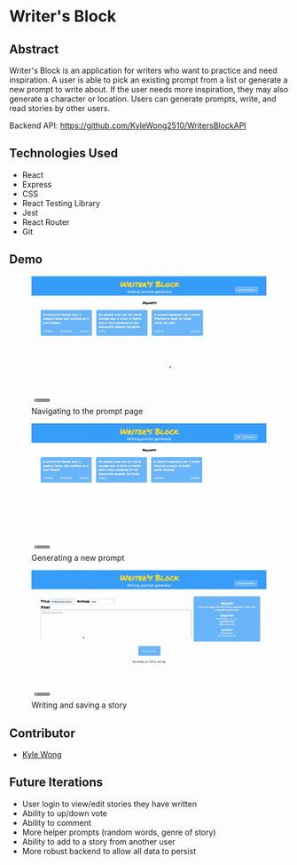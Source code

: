 # Writer's Block

## Abstract

Writer's Block is an application for writers who want to practice and need inspiration.  A user is able to pick an existing prompt from a list or generate a new prompt to write about.  If the user needs more inspiration, they may also generate a character or location.  Users can generate prompts, write, and read stories by other users.  

Backend API: https://github.com/KyleWong2510/WritersBlockAPI

## Technologies Used

- React
- Express
- CSS
- React Testing Library
- Jest
- React Router
- Git

## Demo

<figure>
<img src='src/assets/prompt.gif' alt='a gif of a person navigating to a selected prompt'/>
<figcaption>Navigating to the prompt page</figcaption>
</figure>

<figure>
<img src='src/assets/generate.gif' alt='a gif of a person generating a new prompt'/>
<figcaption>Generating a new prompt</figcaption>
</figure>

<figure>
<img src='src/assets/write.gif' alt='a gif of a person writing and submitting a story'/>
<figcaption>Writing and saving a story</figcaption>
</figure>

## Contributor

- [Kyle Wong](https://github.com/KyleWong2510)

## Future Iterations
- User login to view/edit stories they have written 
- Ability to up/down vote
- Ability to comment
- More helper prompts (random words, genre of story)
- Ability to add to a story from another user
- More robust backend to allow all data to persist
